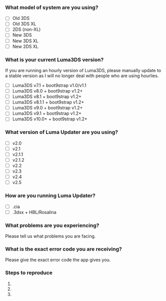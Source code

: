 <!---
##### THIS IS THE ISSUE TRACKER FOR LUMA UPDATER. For support, please go to the Luma Updater GBAtemp thread: https://gbatemp.net/threads/release-luma-updater.471739/.
##### Keep in mind that Luma Updater now only supports boot9strap and if you still have arm9loaderhax, you need to follow https://3ds.guide/a9lh-to-b9s to update to boot9strap.
##### If you want to create a request, please delete all text after this message.
-->

### What model of system are you using?
- [ ] Old 3DS
- [ ] Old 3DS XL
- [ ] 2DS (non-XL)
- [ ] New 3DS
- [ ] New 3DS XL
- [ ] New 2DS XL

### What is your current Luma3DS version?
If you are running an hourly version of Luma3DS, please manually update to a stable version as I will no longer deal with people who are using hourlies.

- [ ] Luma3DS v7.1 + boot9strap v1.0/v1.1
- [ ] Luma3DS v8.0 + boot9strap v1.2+
- [ ] Luma3DS v8.1 + boot9strap v1.2+
- [ ] Luma3DS v8.1.1 + boot9strap v1.2+
- [ ] Luma3DS v9.0 + boot9strap v1.2+
- [ ] Luma3DS v9.1 + boot9strap v1.2+
- [ ] Luma3DS v10.0+ + boot9strap v1.2+

### What version of Luma Updater are you using?
- [ ] v2.0
- [ ] v2.1
- [ ] v2.1.1
- [ ] v2.1.2
- [ ] v2.2
- [ ] v2.3
- [ ] v2.4
- [ ] v2.5

### How are you running Luma Updater?
- [ ] .cia
- [ ] .3dsx + HBL/Rosalina

### What problems are you experiencing?
Please tell us what problems you are facing.

### What is the exact error code you are receiving?
Please give the exact error code the app gives you.

### Steps to reproduce

1. 
2. 
3. 
